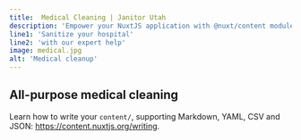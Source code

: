 ```yaml
---
title:  Medical Cleaning | Janitor Utah
description: 'Empower your NuxtJS application with @nuxt/content module: write in a content/ directory and fetch your Markdown, JSON, YAML and CSV files through a MongoDB like API, acting as a Git-based Headless CMS.'
line1: 'Sanitize your hospital'
line2: 'with our expert help'
image: medical.jpg
alt: 'Medical cleanup'
---
```


##  All-purpose medical cleaning

Learn how to write your `content/`, supporting Markdown, YAML, CSV and JSON: https://content.nuxtjs.org/writing.